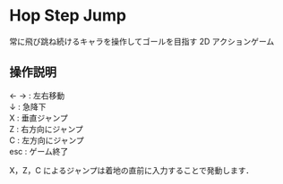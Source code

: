 # Hop Step Jump

常に飛び跳ね続けるキャラを操作してゴールを目指す 2D アクションゲーム  

## 操作説明
← → : 左右移動  
↓ : 急降下  
X : 垂直ジャンプ  
Z : 右方向にジャンプ  
C : 左方向にジャンプ  
esc : ゲーム終了  
  
X，Z，C によるジャンプは着地の直前に入力することで発動します．  
